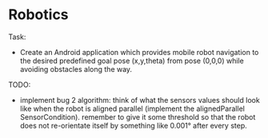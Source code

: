 # Robotics

Task:
 - Create an Android application which provides mobile robot navigation to the desired predefined goal pose (x,y,theta)
 from pose (0,0,0) while avoiding obstacles along the way.

TODO:

 - implement bug 2 algorithm:
think of what the sensors values should look like when the robot is aligned parallel (implement the alignedParallel SensorCondition).
remember to give it some threshold so that the robot does not re-orientate itself by something like 0.001° after every step.
